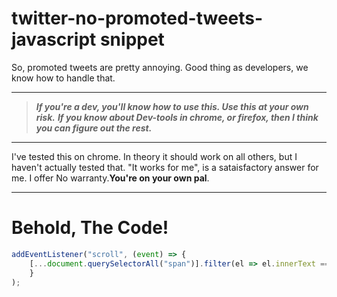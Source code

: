 # twitter-no-promoted-tweets-javascript snippet
So, promoted tweets are pretty annoying. Good thing as developers, we know how to handle that.

---

> **_If you're a dev, you'll know how to use this. Use this at your own risk._**
> **_If you know about Dev-tools in chrome, or firefox, then I think you can figure out the rest._**

---

I've tested this on chrome. In theory it should work on all others, but I haven't actually tested that. "It works for me", is a sataisfactory answer for me. I offer No warranty.**You're on your own pal**.

---

# Behold, The Code!

```javascript
addEventListener("scroll", (event) => { 
    [...document.querySelectorAll("span")].filter(el => el.innerText === "Promoted" ? el.parentElement.parentElement.parentElement.parentElement.parentElement.parentElement.parentElement.remove():null)
    }
);

```

